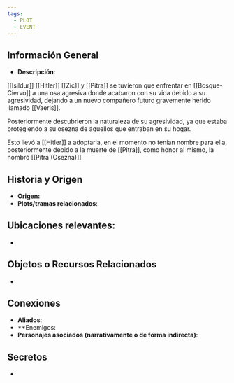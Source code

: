```yaml
---
tags:
  - PLOT
  - EVENT
---
```

## Información General 
- **Descripción**:

[[Isildur]] [[Hitler]] [[Zic]] y [[Pitra]] se tuvieron que enfrentar en [[Bosque-Ciervo]] a una osa agresiva donde acabaron con su vida debido a su agresividad, dejando a un nuevo compañero futuro gravemente herido llamado [[Vaeris]]. 

Posteriormente descubrieron la naturaleza de su agresividad, ya que estaba protegiendo a su osezna de aquellos que entraban en su hogar.

Esto llevó a [[Hitler]] a adoptarla, en el momento no tenían nombre para ella, posteriormente debido a la muerte de [[Pitra]], como honor al mismo, la nombró [[Pitra (Osezna)]]

## Historia y Origen 
- **Origen:**
- **Plots/tramas relacionados**: 

## Ubicaciones relevantes:
- 

## Objetos o Recursos Relacionados 
- 

## Conexiones 
- **Aliados**: 
- **Enemigos: 
- **Personajes asociados (narrativamente o de forma indirecta)**: 

## Secretos
- 